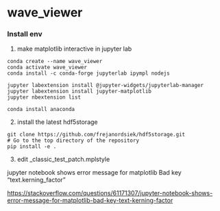 # wave_viewer
 
### Install env
1. make matplotlib interactive in jupyter lab
```
conda create --name wave_viewer
conda activate wave_viewer
conda install -c conda-forge jupyterlab ipympl nodejs

jupyter labextension install @jupyter-widgets/jupyterlab-manager
jupyter labextension install jupyter-matplotlib
jupyter nbextension list 

conda install anaconda
```
2. install the latest hdf5storage
```
git clone https://github.com/frejanordsiek/hdf5storage.git
# Go to the top directory of the repository
pip install -e .
```
3. edit _classic_test_patch.mplstyle

jupyter notebook shows error message for matplotlib Bad key “text.kerning_factor”

https://stackoverflow.com/questions/61171307/jupyter-notebook-shows-error-message-for-matplotlib-bad-key-text-kerning-factor
